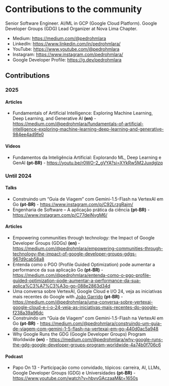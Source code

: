 # Contributions to the community
Senior Software Engineer. AI/ML in GCP (Google Cloud Platform). Google Developer Groups (GDG) Lead Organizer at Nova Lima Chapter.

- Medium: https://medium.com/@pedrohmlara
- LinkedIn: https://www.linkedin.com/in/pedrohmlara/
- YouTube: https://www.youtube.com/@pedrohmlara
- Instagram: https://www.instagram.com/pedrohmlara/
- Google Developer Profile: https://g.dev/pedrohmlara

## Contributions

### 2025

#### Articles
- Fundamentals of Artificial Intelligence: Exploring Machine Learning, Deep Learning, and Generative AI **(en)** - https://medium.com/@pedrohmlara/fundamentals-of-artificial-intelligence-exploring-machine-learning-deep-learning-and-generative-984ee4ad9fe0

#### Videos
- Fundamentos da Inteligência Artificial: Explorando ML, Deep Learning e GenAI **(pt-BR)** - https://youtu.be/r0WO-2_gVYA?si=XYkRw5M2Juxdglzq

### Until 2024

#### Talks

- Construindo um “Guia de Viagem” com Gemini-1.5-Flash na VertexAI em Go **(pt-BR)** - https://www.instagram.com/p/C92LrzgRajm/
- Engenharia de Software – A aplicação prática da ciência **(pt-BR)** - https://www.instagram.com/p/C77deiNvgM6/

#### Articles

- Empowering communities through technology: the Impact of Google Developer Groups (GDGs) **(en)** - https://medium.com/@pedrohmlara/empowering-communities-through-technology-the-impact-of-google-developer-groups-gdgs-967d9cab58a8
- Entenda como o PGO (Profile Guided Optimization) pode aumentar a performance da sua aplicação Go **(pt-BR)** - https://medium.com/@pedrohmlara/entenda-como-o-pgo-profile-guided-optimization-pode-aumentar-a-performance-da-sua-aplica%C3%A7%C3%A3o-go-088e2863d34d
- Uma conversa sobre VertexAI, Google Cloud e I/O 24, veja as iniciativas mais recentes do Google with [João Garrido](https://www.linkedin.com/in/joaogarrido/) **(pt-BR)** - https://medium.com/@pedrohmlara/uma-conversa-sobre-vertexai-google-cloud-e-i-o-24-veja-as-iniciativas-mais-recentes-do-google-f238a39a96dc
- Construindo um “Guia de Viagem” com Gemini-1.5-Flash na VertexAI em Go **(pt-BR)** - https://medium.com/@pedrohmlara/construindo-um-guia-de-viagem-com-gemini-1-5-flash-na-vertexai-em-go-440d0ac5a948
- Why Google Runs the GDG (Google Developer Groups) Program Worldwide **(en)** - https://medium.com/@pedrohmlara/why-google-runs-the-gdg-google-developer-groups-program-worldwide-4a74b0f706c6

#### Podcast

- Papo On 13 - Participação como convidado, tópicos: carreira, AI, LLMs, Google Developer Groups (GDG) e Universidades **(pt-BR)** - https://www.youtube.com/watch?v=hbvvGAczaaM&t=1650s
